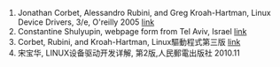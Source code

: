 1. Jonathan Corbet, Alessandro Rubini, and Greg Kroah-Hartman, Linux Device Drivers, 3/e, O'reilly 2005 [link](http://lwn.net/Kernel/LDD3/)
2. Constantine Shulyupin, webpage form from Tel Aviv, Israel [link](http://www.makelinux.net/ldd3/)
3. Corbet, Rubini, and Kroah-Hartman, Linux驅動程式第三版 [link](http://www.oreilly.com.tw/product_linux.php?id=a184)
4. 宋宝华, LINUX设备驱动开发详解, 第2版,人民郵電出版社 2010.11

